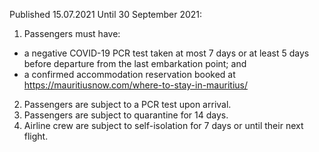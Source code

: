 Published 15.07.2021
Until 30 September 2021:
1. Passengers must have:
- a negative COVID-19 PCR test taken at most 7 days or at least 5 days before departure from the last embarkation point; and
- a confirmed accommodation reservation booked at <a href="https://mauritiusnow.com/where-to-stay-in-mauritius/">https://mauritiusnow.com/where-to-stay-in-mauritius/</a> 
2. Passengers are subject to a PCR test upon arrival.
3. Passengers are subject to quarantine for 14 days.
4. Airline crew are subject to self-isolation for 7 days or until their next flight.

